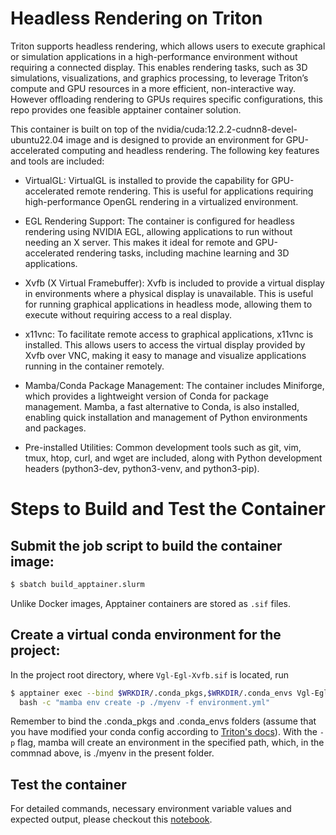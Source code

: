 # Headless Rendering on Triton
Triton supports headless rendering, which allows users to execute graphical or simulation applications in a high-performance environment without requiring a connected display. This enables rendering tasks, such as 3D simulations, visualizations, and graphics processing, to leverage Triton’s compute and GPU resources in a more efficient, non-interactive way. However offloading rendering to GPUs requires specific configurations, this repo provides one feasible apptainer container solution. 

This container is built on top of the nvidia/cuda:12.2.2-cudnn8-devel-ubuntu22.04 image and is designed to provide an environment for GPU-accelerated computing and headless rendering. The following key features and tools are included:

- VirtualGL: VirtualGL is installed to provide the capability for GPU-accelerated remote rendering. This is useful for applications requiring high-performance OpenGL rendering in a virtualized environment.

- EGL Rendering Support: The container is configured for headless rendering using NVIDIA EGL, allowing applications to run without needing an X server. This makes it ideal for remote and GPU-accelerated rendering tasks, including machine learning and 3D applications.

- Xvfb (X Virtual Framebuffer): Xvfb is included to provide a virtual display in environments where a physical display is unavailable. This is useful for running graphical applications in headless mode, allowing them to execute without requiring access to a real display.

- x11vnc: To facilitate remote access to graphical applications, x11vnc is installed. This allows users to access the virtual display provided by Xvfb over VNC, making it easy to manage and visualize applications running in the container remotely.

- Mamba/Conda Package Management: The container includes Miniforge, which provides a lightweight version of Conda for package management. Mamba, a fast alternative to Conda, is also installed, enabling quick installation and management of Python environments and packages.

- Pre-installed Utilities: Common development tools such as git, vim, tmux, htop, curl, and wget are included, along with Python development headers (python3-dev, python3-venv, and python3-pip). 

# Steps to Build and Test the Container
## Submit the job script to build the container image:
```bash
$ sbatch build_apptainer.slurm
```
Unlike Docker images, Apptainer containers are stored as `.sif` files.

## Create a virtual conda environment for the project:

In the project root directory, where `Vgl-Egl-Xvfb.sif` is located, run
```bash
$ apptainer exec --bind $WRKDIR/.conda_pkgs,$WRKDIR/.conda_envs Vgl-Egl-Xvfb.sif \
  bash -c "mamba env create -p ./myenv -f environment.yml"
```
Remember to bind the .conda_pkgs and .conda_envs folders (assume that you have modified your conda config according to [Triton's docs](https://scicomp.aalto.fi/triton/apps/python-conda/#quick-usage-guide])).
  With the `-p` flag, mamba will create an environment in the specified path, which, in the commnad above, is ./myenv in the present folder.

## Test the container
For detailed commands, necessary environment variable values and expected output, please checkout this 
[notebook](./test_containers.ipynb).